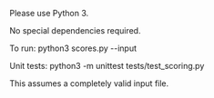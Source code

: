 Please use Python 3. 

No special dependencies required.

To run: python3 scores.py --input <path to file name>

Unit tests: python3 -m unittest tests/test_scoring.py

This assumes a completely valid input file.
